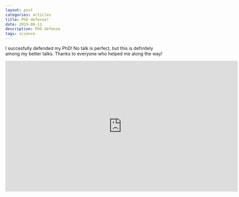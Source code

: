 ```yaml
---
layout: post
categories: articles
title: PhD defense!
date: 2019-06-11
description: PhD defense
tags: science
---
```


I succesfully defended my PhD!
No talk is perfect, but this is definitely among my better talks.
Thanks to everyone who helped me along the way!

<iframe width="728" height="410" src="https://www.youtube.com/embed/LH9JYvIhXow" frameborder="0" allow="autoplay; encrypted-media" allowfullscreen></iframe>
